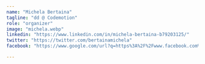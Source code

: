```yaml
---
name: "Michela Bertaina"
tagline: "dd @ Codemotion"
role: "organizer"
image: "michela.webp"
linkedin: "https://www.linkedin.com/in/michela-bertaina-b79203125/"
twitter: "https://twitter.com/bertainamichela"
facebook: "https://www.google.com/url?q=https%3A%2F%2Fwww.facebook.com%2Fmichela.bertaina&sa=D&sntz=1&usg=AOvVaw3E3m4ReHtwfZNbSOeG_QpV"

---
```

